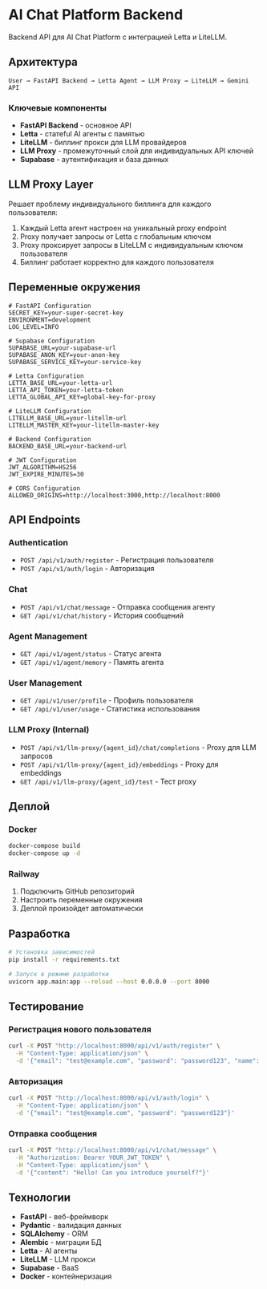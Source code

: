 # AI Chat Platform Backend

Backend API для AI Chat Platform с интеграцией Letta и LiteLLM.

## Архитектура

```
User → FastAPI Backend → Letta Agent → LLM Proxy → LiteLLM → Gemini API
```

### Ключевые компоненты

- **FastAPI Backend** - основное API
- **Letta** - статeful AI агенты с памятью
- **LiteLLM** - биллинг прокси для LLM провайдеров
- **LLM Proxy** - промежуточный слой для индивидуальных API ключей
- **Supabase** - аутентификация и база данных

## LLM Proxy Layer

Решает проблему индивидуального биллинга для каждого пользователя:

1. Каждый Letta агент настроен на уникальный proxy endpoint
2. Proxy получает запросы от Letta с глобальным ключом
3. Proxy проксирует запросы в LiteLLM с индивидуальным ключом пользователя
4. Биллинг работает корректно для каждого пользователя

## Переменные окружения

```env
# FastAPI Configuration
SECRET_KEY=your-super-secret-key
ENVIRONMENT=development
LOG_LEVEL=INFO

# Supabase Configuration
SUPABASE_URL=your-supabase-url
SUPABASE_ANON_KEY=your-anon-key
SUPABASE_SERVICE_KEY=your-service-key

# Letta Configuration
LETTA_BASE_URL=your-letta-url
LETTA_API_TOKEN=your-letta-token
LETTA_GLOBAL_API_KEY=global-key-for-proxy

# LiteLLM Configuration  
LITELLM_BASE_URL=your-litellm-url
LITELLM_MASTER_KEY=your-litellm-master-key

# Backend Configuration
BACKEND_BASE_URL=your-backend-url

# JWT Configuration
JWT_ALGORITHM=HS256
JWT_EXPIRE_MINUTES=30

# CORS Configuration
ALLOWED_ORIGINS=http://localhost:3000,http://localhost:8000
```

## API Endpoints

### Authentication
- `POST /api/v1/auth/register` - Регистрация пользователя
- `POST /api/v1/auth/login` - Авторизация

### Chat
- `POST /api/v1/chat/message` - Отправка сообщения агенту
- `GET /api/v1/chat/history` - История сообщений

### Agent Management
- `GET /api/v1/agent/status` - Статус агента
- `GET /api/v1/agent/memory` - Память агента

### User Management
- `GET /api/v1/user/profile` - Профиль пользователя
- `GET /api/v1/user/usage` - Статистика использования

### LLM Proxy (Internal)
- `POST /api/v1/llm-proxy/{agent_id}/chat/completions` - Proxy для LLM запросов
- `POST /api/v1/llm-proxy/{agent_id}/embeddings` - Proxy для embeddings
- `GET /api/v1/llm-proxy/{agent_id}/test` - Тест proxy

## Деплой

### Docker
```bash
docker-compose build
docker-compose up -d
```

### Railway
1. Подключить GitHub репозиторий
2. Настроить переменные окружения
3. Деплой произойдет автоматически

## Разработка

```bash
# Установка зависимостей
pip install -r requirements.txt

# Запуск в режиме разработки
uvicorn app.main:app --reload --host 0.0.0.0 --port 8000
```

## Тестирование

### Регистрация нового пользователя
```bash
curl -X POST "http://localhost:8000/api/v1/auth/register" \
  -H "Content-Type: application/json" \
  -d '{"email": "test@example.com", "password": "password123", "name": "Test User"}'
```

### Авторизация
```bash
curl -X POST "http://localhost:8000/api/v1/auth/login" \
  -H "Content-Type: application/json" \
  -d '{"email": "test@example.com", "password": "password123"}'
```

### Отправка сообщения
```bash
curl -X POST "http://localhost:8000/api/v1/chat/message" \
  -H "Authorization: Bearer YOUR_JWT_TOKEN" \
  -H "Content-Type: application/json" \
  -d '{"content": "Hello! Can you introduce yourself?"}'
```

## Технологии

- **FastAPI** - веб-фреймворк
- **Pydantic** - валидация данных
- **SQLAlchemy** - ORM
- **Alembic** - миграции БД
- **Letta** - AI агенты
- **LiteLLM** - LLM прокси
- **Supabase** - BaaS
- **Docker** - контейнеризация
